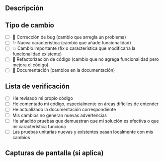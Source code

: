 ## Descripción
<!-- Describe los cambios que has realizado y por qué son necesarios -->

## Tipo de cambio
- [ ] 🐛 Corrección de bug (cambio que arregla un problema)
- [ ] ✨ Nueva característica (cambio que añade funcionalidad)
- [ ] 💥 Cambio importante (fix o característica que modificaría la funcionalidad existente)
- [ ] 🧹 Refactorización de código (cambio que no agrega funcionalidad pero mejora el código)
- [ ] 📝 Documentación (cambios en la documentación)

## Lista de verificación
- [ ] He revisado mi propio código
- [ ] He comentado mi código, especialmente en áreas difíciles de entender
- [ ] He actualizado la documentación correspondiente
- [ ] Mis cambios no generan nuevas advertencias
- [ ] He añadido pruebas que demuestran que mi solución es efectiva o que mi característica funciona
- [ ] Las pruebas unitarias nuevas y existentes pasan localmente con mis cambios

## Capturas de pantalla (si aplica)
<!-- Añade capturas de pantalla para ayudar a explicar tus cambios si es relevante -->
